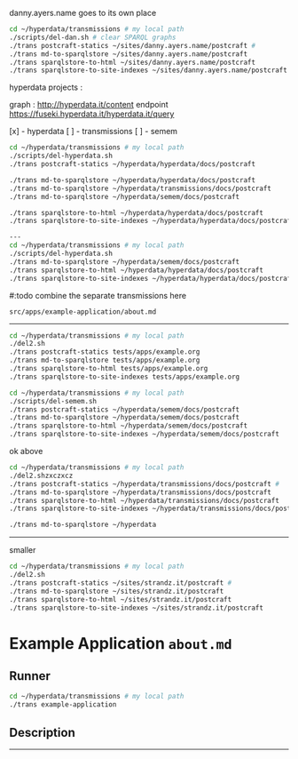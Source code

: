 danny.ayers.name goes to its own place

```sh
cd ~/hyperdata/transmissions # my local path
./scripts/del-dan.sh # clear SPARQL graphs
./trans postcraft-statics ~/sites/danny.ayers.name/postcraft #
./trans md-to-sparqlstore ~/sites/danny.ayers.name/postcraft
./trans sparqlstore-to-html ~/sites/danny.ayers.name/postcraft
./trans sparqlstore-to-site-indexes ~/sites/danny.ayers.name/postcraft
```

hyperdata projects :

graph : http://hyperdata.it/content
endpoint https://fuseki.hyperdata.it/hyperdata.it/query

[x] - hyperdata
[ ] - transmissions
[ ] - semem

```sh
cd ~/hyperdata/transmissions # my local path
./scripts/del-hyperdata.sh
./trans postcraft-statics ~/hyperdata/hyperdata/docs/postcraft

./trans md-to-sparqlstore ~/hyperdata/hyperdata/docs/postcraft
./trans md-to-sparqlstore ~/hyperdata/transmissions/docs/postcraft
./trans md-to-sparqlstore ~/hyperdata/semem/docs/postcraft

./trans sparqlstore-to-html ~/hyperdata/hyperdata/docs/postcraft
./trans sparqlstore-to-site-indexes ~/hyperdata/hyperdata/docs/postcraft

---
cd ~/hyperdata/transmissions # my local path
./scripts/del-hyperdata.sh
./trans md-to-sparqlstore ~/hyperdata/semem/docs/postcraft
./trans sparqlstore-to-html ~/hyperdata/hyperdata/docs/postcraft
./trans sparqlstore-to-site-indexes ~/hyperdata/hyperdata/docs/postcraft
```

#:todo combine the separate transmissions here

`src/apps/example-application/about.md`

---

```sh
cd ~/hyperdata/transmissions # my local path
./del2.sh
./trans postcraft-statics tests/apps/example.org
./trans md-to-sparqlstore tests/apps/example.org
./trans sparqlstore-to-html tests/apps/example.org
./trans sparqlstore-to-site-indexes tests/apps/example.org
```






```sh
cd ~/hyperdata/transmissions # my local path
./scripts/del-semem.sh
./trans postcraft-statics ~/hyperdata/semem/docs/postcraft
./trans md-to-sparqlstore ~/hyperdata/semem/docs/postcraft
./trans sparqlstore-to-html ~/hyperdata/semem/docs/postcraft
./trans sparqlstore-to-site-indexes ~/hyperdata/semem/docs/postcraft
```

ok above

```sh
cd ~/hyperdata/transmissions # my local path
./del2.shzxczxcz
./trans postcraft-statics ~/hyperdata/transmissions/docs/postcraft #
./trans md-to-sparqlstore ~/hyperdata/transmissions/docs/postcraft
./trans sparqlstore-to-html ~/hyperdata/transmissions/docs/postcraft
./trans sparqlstore-to-site-indexes ~/hyperdata/transmissions/docs/postcraft
```

```sh
./trans md-to-sparqlstore ~/hyperdata
```
---

smaller
```sh
cd ~/hyperdata/transmissions # my local path
./del2.sh
./trans postcraft-statics ~/sites/strandz.it/postcraft #
./trans md-to-sparqlstore ~/sites/strandz.it/postcraft
./trans sparqlstore-to-html ~/sites/strandz.it/postcraft
./trans sparqlstore-to-site-indexes ~/sites/strandz.it/postcraft
```





# Example Application `about.md`

## Runner

```sh
cd ~/hyperdata/transmissions # my local path
./trans example-application
```

## Description

---
